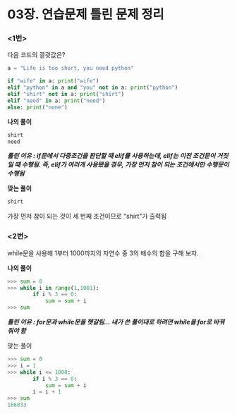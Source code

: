# 03장. 연습문제 틀린 문제 정리





### <1번>

다음 코드의 결괏값은?

```python
a = "Life is too short, you need python"

if "wife" in a: print("wife")
elif "python" in a and "you" not in a: print("python")
elif "shirt" not in a: print("shirt")
elif "need" in a: print("need")
else: print("none")
```





**나의 풀이**

```python
shirt
need
```

***틀린 이유 : if문에서 다중조건을 판단할 때 elif를 사용하는데, elif는 이전 조건문이 거짓일 때 수행됨. 즉, elif가 여러개 사용됐을 경우, 가장 먼저 참이 되는 조건에서만 수행문이 수행됨***





**맞는 풀이**

```python
shirt
```

가장 먼저 참이 되는 것이 세 번째 조건이므로 "shirt"가 출력됨







### <2번>

while문을 사용해 1부터 1000까지의 자연수 중 3의 배수의 합을 구해 보자.





**나의 풀이**

```python
>>> sum = 0
>>> while i in range(1,1001):
        if i % 3 == 0:
            sum = sum + i
>>> sum
```

***틀린 이유 : for문과 while문을 헷갈림... 내가 쓴 풀이대로 하려면 while을 for로 바꿔줘야 함***





맞는 풀이

```python
>>> sum = 0
>>> i = 1
>>> while i <= 1000:
        if i % 3 == 0:
            sum = sum + i
        i = i + 1
>>> sum
166833
```

